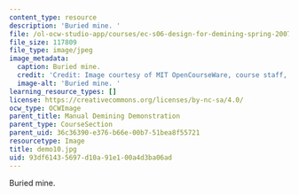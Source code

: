 ```yaml
---
content_type: resource
description: 'Buried mine. '
file: /ol-ocw-studio-app/courses/ec-s06-design-for-demining-spring-2007/93df61435697d10a91e100a4d3ba06ad_demo10.jpg
file_size: 117809
file_type: image/jpeg
image_metadata:
  caption: Buried mine.
  credit: 'Credit: Image courtesy of MIT OpenCourseWare, course staff, and students.'
  image-alt: 'Buried mine. '
learning_resource_types: []
license: https://creativecommons.org/licenses/by-nc-sa/4.0/
ocw_type: OCWImage
parent_title: Manual Demining Demonstration
parent_type: CourseSection
parent_uid: 36c36390-e376-b66e-00b7-51bea8f55721
resourcetype: Image
title: demo10.jpg
uid: 93df6143-5697-d10a-91e1-00a4d3ba06ad
---
```

Buried mine. 